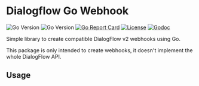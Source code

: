 # Dialogflow Go Webhook

![Go Version](https://img.shields.io/badge/go-1.9-brightgreen.svg)
![Go Version](https://img.shields.io/badge/go-1.10-brightgreen.svg)
[![Go Report Card](https://goreportcard.com/badge/github.com/leboncoin/dialogflow-go-webhook)](https://goreportcard.com/report/github.com/leboncoin/dialogflow-go-webhook)
[![License](https://img.shields.io/badge/license-MIT-blue.svg)](https://github.com/leboncoin/dialogflow-go-webhook/blob/master/LICENSE)
[![Godoc](https://godoc.org/github.com/leboncoin/dialogflow-go-webhook?status.svg)](https://godoc.org/github.com/leboncoin/dialogflow-go-webhook)


Simple library to create compatible DialogFlow v2 webhooks using Go.

This package is only intended to create webhooks, it doesn't implement the whole 
DialogFlow API.

## Usage

